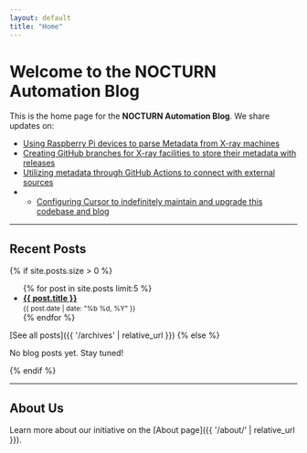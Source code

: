 ```yaml
---
layout: default
title: "Home"
---
```


# Welcome to the NOCTURN Automation Blog

This is the home page for the **NOCTURN Automation Blog**. We share updates on:

- [Using Raspberry Pi devices to parse Metadata from X-ray machines](https://github.com/johntrue15/NOCTURN-X-ray-repo)
- [Creating GitHub branches for X-ray facilities to store their metadata with releases](https://github.com/johntrue15/NOCTURN-X-ray-repo/tree/main/agent)
- [Utilizing metadata through GitHub Actions to connect with external sources](https://github.com/johntrue15/NOCTURN-X-ray-repo/tree/main/.github)
- - [Configuring Cursor to indefinitely maintain and upgrade this codebase and blog](https://github.com/johntrue15/NOCTURN-X-ray-repo/tree/main/.github/cursor)


---

## Recent Posts

{% if site.posts.size > 0 %}
<ul>
  {% for post in site.posts limit:5 %}
    <li>
      <strong><a href="{{ post.url | relative_url }}">{{ post.title }}</a></strong>  
      <br>
      <small>{{ post.date | date: "%b %d, %Y" }}</small>
    </li>
  {% endfor %}
</ul>

[See all posts]({{ '/archives' | relative_url }})
{% else %}
<p>No blog posts yet. Stay tuned!</p>
{% endif %}

---

## About Us

Learn more about our initiative on the [About page]({{ '/about/' | relative_url }}).

